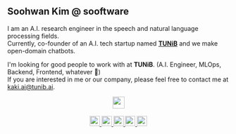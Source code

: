## Soohwan Kim @ sooftware
  
I am an A.I. research engineer in the speech and natural language processing fields.   
Currently, co-founder of an A.I. tech startup named [**TUNiB**](https://tunib.ai) and we make open-domain chatbots.  
  
I'm looking for good people to work with at **TUNiB**. (A.I. Engineer, MLOps, Backend, Frontend, whatever 🤗)   
If you are interested in me or our company, please feel free to contact me at kaki.ai@tunib.ai.
  
<!-- Social icons section -->
<p align="center">
  <a href="https://www.tunib.ai/"><img src="https://www.tunib.ai/img/logo.png" height=27>
  <br/> 
  <br/>   
  <a href="https://www.facebook.com/sooftware95"><img src="https://img.shields.io/badge/Facebook-1877F2?style=for-the-badge&logo=facebook&logoColor=white&color=black" height=23>
  <a href="https://www.instagram.com/sooftware_/"><img src="https://img.shields.io/badge/Instagram-E4405F?style=for-the-badge&logo=instagram&logoColor=white&color=black" height=23>
  <a href="https://www.linkedin.com/in/Soo-hwan/"><img src="https://img.shields.io/badge/LinkedIn-0077B5?style=for-the-badge&logo=linkedin&logoColor=white&color=black" height=23>
  <a href="https://www.sooftware.io"><img src="https://img.shields.io/badge/website-000000?style=for-the-badge&logo=About.me&logoColor=white" height=23>
  <a href="https://sooftware.io/resume"><img src="https://img.shields.io/badge/RESUME-000000?style=for-the-badge&logo=About.me&logoColor=white" height=23>
  <br/>
</p>
    
<br/>
